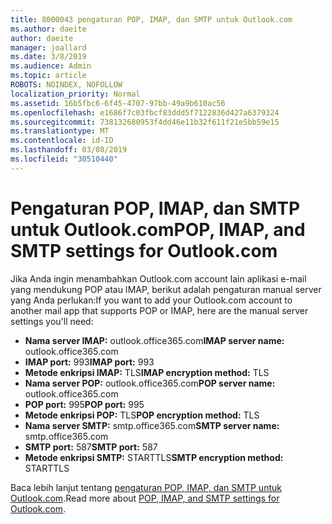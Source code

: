 ```yaml
---
title: 8000043 pengaturan POP, IMAP, dan SMTP untuk Outlook.com
ms.author: daeite
author: daeite
manager: joallard
ms.date: 3/8/2019
ms.audience: Admin
ms.topic: article
ROBOTS: NOINDEX, NOFOLLOW
localization_priority: Normal
ms.assetid: 16b5fbc6-6f45-4707-97bb-49a9b610ac56
ms.openlocfilehash: e1686f7c03fbcf83ddd5f7122836d427a6379324
ms.sourcegitcommit: 738132680953f4dd46e11b32f611f21e5bb59e15
ms.translationtype: MT
ms.contentlocale: id-ID
ms.lasthandoff: 03/08/2019
ms.locfileid: "30510440"
---
```

# <a name="pop-imap-and-smtp-settings-for-outlookcom"></a><span data-ttu-id="0211b-102">Pengaturan POP, IMAP, dan SMTP untuk Outlook.com</span><span class="sxs-lookup"><span data-stu-id="0211b-102">POP, IMAP, and SMTP settings for Outlook.com</span></span>

<span data-ttu-id="0211b-103">Jika Anda ingin menambahkan Outlook.com account lain aplikasi e-mail yang mendukung POP atau IMAP, berikut adalah pengaturan manual server yang Anda perlukan:</span><span class="sxs-lookup"><span data-stu-id="0211b-103">If you want to add your Outlook.com account to another mail app that supports POP or IMAP, here are the manual server settings you'll need:</span></span>
  
- <span data-ttu-id="0211b-104">**Nama server IMAP:** outlook.office365.com</span><span class="sxs-lookup"><span data-stu-id="0211b-104">**IMAP server name:** outlook.office365.com</span></span> 
- <span data-ttu-id="0211b-105">**IMAP port:** 993</span><span class="sxs-lookup"><span data-stu-id="0211b-105">**IMAP port:** 993</span></span>   
- <span data-ttu-id="0211b-106">**Metode enkripsi IMAP:** TLS</span><span class="sxs-lookup"><span data-stu-id="0211b-106">**IMAP encryption method:** TLS</span></span>   
- <span data-ttu-id="0211b-107">**Nama server POP:** outlook.office365.com</span><span class="sxs-lookup"><span data-stu-id="0211b-107">**POP server name:** outlook.office365.com</span></span>  
- <span data-ttu-id="0211b-108">**POP port:** 995</span><span class="sxs-lookup"><span data-stu-id="0211b-108">**POP port:** 995</span></span>  
- <span data-ttu-id="0211b-109">**Metode enkripsi POP:** TLS</span><span class="sxs-lookup"><span data-stu-id="0211b-109">**POP encryption method:** TLS</span></span>  
- <span data-ttu-id="0211b-110">**Nama server SMTP:** smtp.office365.com</span><span class="sxs-lookup"><span data-stu-id="0211b-110">**SMTP server name:** smtp.office365.com</span></span> 
- <span data-ttu-id="0211b-111">**SMTP port:** 587</span><span class="sxs-lookup"><span data-stu-id="0211b-111">**SMTP port:** 587</span></span> 
- <span data-ttu-id="0211b-112">**Metode enkripsi SMTP:** STARTTLS</span><span class="sxs-lookup"><span data-stu-id="0211b-112">**SMTP encryption method:** STARTTLS</span></span> 

<span data-ttu-id="0211b-113">Baca lebih lanjut tentang [pengaturan POP, IMAP, dan SMTP untuk Outlook.com](https://go.microsoft.com/fwlink/p/?linkid=2001402&amp;clcid=0x409).</span><span class="sxs-lookup"><span data-stu-id="0211b-113">Read more about [POP, IMAP, and SMTP settings for Outlook.com](https://go.microsoft.com/fwlink/p/?linkid=2001402&amp;clcid=0x409).</span></span>